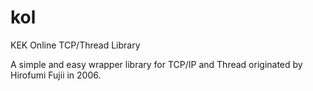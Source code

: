 # kol
KEK Online TCP/Thread Library

A simple and easy wrapper library for TCP/IP and Thread originated by Hirofumi Fujii in 2006.
